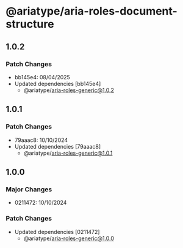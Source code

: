 # @ariatype/aria-roles-document-structure

## 1.0.2

### Patch Changes

- bb145e4: 08/04/2025
- Updated dependencies [bb145e4]
  - @ariatype/aria-roles-generic@1.0.2

## 1.0.1

### Patch Changes

- 79aaac8: 10/10/2024
- Updated dependencies [79aaac8]
  - @ariatype/aria-roles-generic@1.0.1

## 1.0.0

### Major Changes

- 0211472: 10/10/2024

### Patch Changes

- Updated dependencies [0211472]
  - @ariatype/aria-roles-generic@1.0.0
